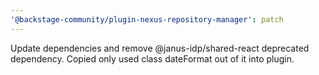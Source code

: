 ```yaml
---
'@backstage-community/plugin-nexus-repository-manager': patch
---
```


Update dependencies and remove @janus-idp/shared-react deprecated dependency. Copied only used class dateFormat out of it into plugin.
